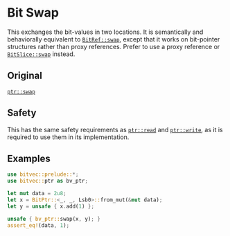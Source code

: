 # Bit Swap

This exchanges the bit-values in two locations. It is semantically and
behaviorally equivalent to [`BitRef::swap`][0], except that it works on
bit-pointer structures rather than proxy references. Prefer to use a proxy
reference or [`BitSlice::swap`][1] instead.

## Original

[`ptr::swap`](core::ptr::swap)

## Safety

This has the same safety requirements as [`ptr::read`][2] and [`ptr::write`][3],
as it is required to use them in its implementation.

## Examples

```rust
use bitvec::prelude::*;
use bitvec::ptr as bv_ptr;

let mut data = 2u8;
let x = BitPtr::<_, _, Lsb0>::from_mut(&mut data);
let y = unsafe { x.add(1) };

unsafe { bv_ptr::swap(x, y); }
assert_eq!(data, 1);
```

[0]: crate::ptr::BitRef::swap
[1]: crate::slice::BitSlice::swap
[2]: crate::ptr::read
[3]: crate::ptr::write
